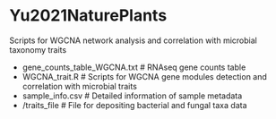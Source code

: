 # Yu2021NaturePlants
Scripts for WGCNA network analysis and correlation with microbial taxonomy traits

- gene_counts_table_WGCNA.txt # RNAseq gene counts table
- WGCNA_trait.R # Scripts for WGCNA gene modules detection and correlation with microbial traits
- sample_info.csv # Detailed information of sample metadata
- /traits_file # File for depositing bacterial and fungal taxa data
